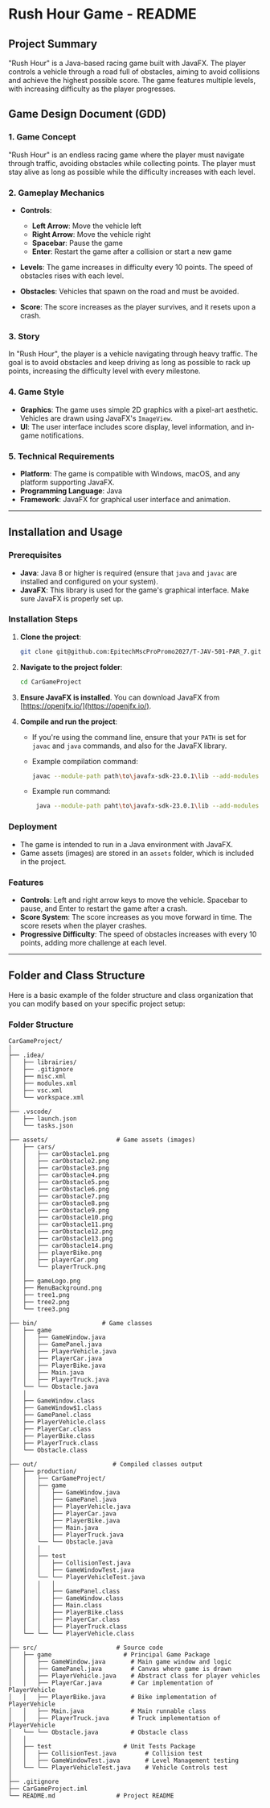 # **Rush Hour Game - README**

## **Project Summary**
"Rush Hour" is a Java-based racing game built with JavaFX. The player controls a vehicle through a road full of obstacles, aiming to avoid collisions and achieve the highest possible score. The game features multiple levels, with increasing difficulty as the player progresses.

## **Game Design Document (GDD)**

### **1. Game Concept**
"Rush Hour" is an endless racing game where the player must navigate through traffic, avoiding obstacles while collecting points. The player must stay alive as long as possible while the difficulty increases with each level.

### **2. Gameplay Mechanics**
- **Controls**:
    - **Left Arrow**: Move the vehicle left
    - **Right Arrow**: Move the vehicle right
    - **Spacebar**: Pause the game
    - **Enter**: Restart the game after a collision or start a new game

- **Levels**: The game increases in difficulty every 10 points. The speed of obstacles rises with each level.
- **Obstacles**: Vehicles that spawn on the road and must be avoided.
- **Score**: The score increases as the player survives, and it resets upon a crash.

### **3. Story**
In "Rush Hour", the player is a vehicle navigating through heavy traffic. The goal is to avoid obstacles and keep driving as long as possible to rack up points, increasing the difficulty level with every milestone.

### **4. Game Style**
- **Graphics**: The game uses simple 2D graphics with a pixel-art aesthetic. Vehicles are drawn using JavaFX's `ImageView`.
- **UI**: The user interface includes score display, level information, and in-game notifications.

### **5. Technical Requirements**
- **Platform**: The game is compatible with Windows, macOS, and any platform supporting JavaFX.
- **Programming Language**: Java
- **Framework**: JavaFX for graphical user interface and animation.

---

## **Installation and Usage**

### **Prerequisites**
- **Java**: Java 8 or higher is required (ensure that `java` and `javac` are installed and configured on your system).
- **JavaFX**: This library is used for the game's graphical interface. Make sure JavaFX is properly set up.

### **Installation Steps**
1. **Clone the project**:
    ```bash
    git clone git@github.com:EpitechMscProPromo2027/T-JAV-501-PAR_7.git
    ```

2. **Navigate to the project folder**:
    ```bash
    cd CarGameProject
    ```

3. **Ensure JavaFX is installed**. You can download JavaFX from [https://openjfx.io/](https://openjfx.io/).

4. **Compile and run the project**:
    - If you're using the command line, ensure that your `PATH` is set for `javac` and `java` commands, and also for the JavaFX library.
    - Example compilation command:
      ```bash
      javac --module-path path\to\javafx-sdk-23.0.1\lib --add-modules javafx.controls,javafx.graphics,javafx.media -d bin src/game/*.java
      ```

    - Example run command:
      ```bash
       java --module-path paht\to\javafx-sdk-23.0.1\lib --add-modules javafx.controls,javafx.graphics -cp bin Main 
      ```

### **Deployment**
- The game is intended to run in a Java environment with JavaFX.
- Game assets (images) are stored in an `assets` folder, which is included in the project.

### **Features**
- **Controls**: Left and right arrow keys to move the vehicle. Spacebar to pause, and Enter to restart the game after a crash.
- **Score System**: The score increases as you move forward in time. The score resets when the player crashes.
- **Progressive Difficulty**: The speed of obstacles increases with every 10 points, adding more challenge at each level.

---

## **Folder and Class Structure**

Here is a basic example of the folder structure and class organization that you can modify based on your specific project setup:

### **Folder Structure**
```plaintext
CarGameProject/
│
├── .idea/
│   ├── librairies/
│   ├── .gitignore
│   ├── misc.xml
│   ├── modules.xml
│   ├── vsc.xml
│   └── workspace.xml
│
├── .vscode/
│   ├── launch.json
│   └── tasks.json
│
├── assets/                   # Game assets (images)
│   ├── cars/
│   │   ├── carObstacle1.png
│   │   ├── carObstacle2.png
│   │   ├── carObstacle3.png
│   │   ├── carObstacle4.png
│   │   ├── carObstacle5.png
│   │   ├── carObstacle6.png
│   │   ├── carObstacle7.png
│   │   ├── carObstacle8.png
│   │   ├── carObstacle9.png
│   │   ├── carObstacle10.png
│   │   ├── carObstacle11.png
│   │   ├── carObstacle12.png
│   │   ├── carObstacle13.png
│   │   ├── carObstacle14.png
│   │   ├── playerBike.png
│   │   ├── playerCar.png
│   │   └── playerTruck.png
│   │
│   ├── gameLogo.png
│   ├── MenuBackground.png
│   ├── tree1.png
│   ├── tree2.png
│   └── tree3.png
│
├── bin/                  # Game classes
│   ├── game                 
│   │   ├── GameWindow.java    
│   │   ├── GamePanel.java     
│   │   ├── PlayerVehicle.java   
│   │   ├── PlayerCar.java       
│   │   ├── PlayerBike.java      
│   │   ├── Main.java            
│   │   ├── PlayerTruck.java     
│   └── └── Obstacle.java 
│   │ 
│   ├── GameWindow.class
│   ├── GameWindow$1.class
│   ├── GamePanel.class 
│   ├── PlayerVehicle.class
│   ├── PlayerCar.class 
│   ├── PlayerBike.class
│   ├── PlayerTruck.class
│   └── Obstacle.class
│
├── out/                     # Compiled classes output
│   ├── production/
│   │   ├── CarGameProject/
│   │   ├── game                 
│   │   │   ├── GameWindow.java    
│   │   │   ├── GamePanel.java     
│   │   │   ├── PlayerVehicle.java   
│   │   │   ├── PlayerCar.java       
│   │   │   ├── PlayerBike.java      
│   │   │   ├── Main.java            
│   │   │   ├── PlayerTruck.java     
│   │   └── └── Obstacle.java 
│   │   │
│   │   ├── test         
│   │   │   ├── CollisionTest.java
│   │   │   ├── GameWindowTest.java
│   │   └── └── PlayerVehicleTest.java
│   │   │   │ 
│   │   │   ├── GamePanel.class
│   │   │   ├── GameWindow.class
│   │   │   ├── Main.class
│   │   │   ├── PlayerBike.class
│   │   │   ├── PlayerCar.class
│   │   │   ├── PlayerTruck.class
│   └── └── └── PlayerVehicle.class
│
├── src/                      # Source code
│   ├── game                    # Principal Game Package
│   │   ├── GameWindow.java       # Main game window and logic
│   │   ├── GamePanel.java        # Canvas where game is drawn
│   │   ├── PlayerVehicle.java    # Abstract class for player vehicles
│   │   ├── PlayerCar.java        # Car implementation of PlayerVehicle
│   │   ├── PlayerBike.java       # Bike implementation of PlayerVehicle
│   │   ├── Main.java             # Main runnable class
│   │   ├── PlayerTruck.java      # Truck implementation of PlayerVehicle
│   └── └── Obstacle.java         # Obstacle class
│   │
│   ├── test                    # Unit Tests Package
│   │   ├── CollisionTest.java        # Collision test
│   │   ├── GameWindowTest.java       # Level Management testing
│   └── └── PlayerVehicleTest.java    # Vehicle Controls test
│
├── .gitignore
├── CarGameProject.iml
└── README.md                 # Project README
```
